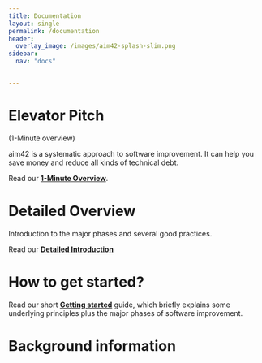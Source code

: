 ```yaml
---
title: Documentation
layout: single
permalink: /documentation
header:
  overlay_image: /images/aim42-splash-slim.png
sidebar:
  nav: "docs"


---
```


# Elevator Pitch
(1-Minute overview)

aim42 is a systematic approach to software improvement. It can help you
save money and reduce all kinds of technical debt.

Read our [**1-Minute Overview**](/overview).

# Detailed Overview
Introduction to the major phases and several good practices.

Read our [**Detailed Introduction**](/docs/detailed-intro)


# How to get started?

Read our short [**Getting started**](/getting-started) guide, which briefly
explains some underlying principles plus the major phases of software improvement.

# Background information
